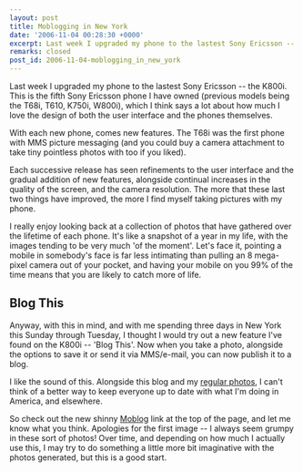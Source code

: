 ```yaml
---
layout: post
title: Moblogging in New York
date: '2006-11-04 00:28:30 +0000'
excerpt: Last week I upgraded my phone to the lastest Sony Ericsson -- the K800i.
remarks: closed
post_id: 2006-11-04-moblogging_in_new_york
---
```

Last week I upgraded my phone to the lastest Sony Ericsson -- the K800i. This is the fifth Sony Ericsson phone I have owned (previous models being the T68i, T610, K750i, W800i), which I think says a lot about how much I love the design of both the user interface and the phones themselves.

With each new phone, comes new features. The T68i was the first phone with MMS picture messaging (and you could buy a camera attachment to take tiny pointless photos with too if you liked).

Each successive release has seen refinements to the user interface and the gradual addition of new features, alongside continual increases in the quality of the screen, and the camera resolution. The more that these last two things have improved, the more I find myself taking pictures with my phone.

I really enjoy looking back at a collection of photos that have gathered over the lifetime of each phone. It's like a snapshot of a year in my life, with the images tending to be very much 'of the moment'. Let's face it, pointing a mobile in somebody's face is far less intimating than pulling an 8 mega-pixel camera out of your pocket, and having your mobile on you 99% of the time means that you are likely to catch more of life.

## Blog This
Anyway, with this in mind, and with me spending three days in New York this Sunday through Tuesday, I thought I would try out a new feature I've found on the K800i -- 'Blog This'. Now when you take a photo, alongside the options to save it or send it via MMS/e-mail, you can now publish it to a blog.

I like the sound of this. Alongside this blog and my [regular photos][1], I can't think of a better way to keep everyone up to date with what I'm doing in America, and elsewhere.

So check out the new shinny [Moblog][2] link at the top of the page, and let me know what you think. Apologies for the first image -- I always seem grumpy in these sort of photos! Over time, and depending on how much I actually use this, I may try to do something a little more bit imaginative with the photos generated, but this is a good start.

[1]: http://flickr.com/photos/paulrobertlloyd/
[2]: http://lloydyweb.blogspot.com/